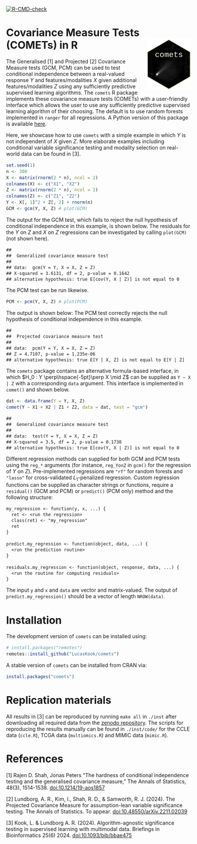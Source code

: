 <!-- badges: start -->

[![R-CMD-check](https://github.com/LucasKook/comets/actions/workflows/R-CMD-check.yaml/badge.svg)](https://github.com/LucasKook/comets/actions/workflows/R-CMD-check.yaml)
<!-- badges: end -->

# Covariance Measure Tests (COMETs) in R <img src='inst/comets-pkg.png' align="right" height="138.5" />

The Generalised \[1\] and Projected \[2\] Covariance Measure tests (GCM,
PCM) can be used to test conditional independence between a real-valued
response *Y* and features/modalities *X* given additional
features/modalities *Z* using any sufficiently predictive supervised
learning algorithms. The `comets` R package implements these covariance
measure tests (COMETs) with a user-friendly interface which allows the
user to use any sufficiently predictive supervised learning algorithm of
their choosing. The default is to use random forests implemented in
`ranger` for all regressions. A Python version of this package is
available [here](https://github.com/shimenghuang/pycomets).

Here, we showcase how to use `comets` with a simple example in which *Y*
is not independent of *X* given *Z*. More elaborate examples including
conditional variable significance testing and modality selection on
real-world data can be found in \[3\].

``` r
set.seed(1)
n <- 300
X <- matrix(rnorm(2 * n), ncol = 2)
colnames(X) <- c("X1", "X2")
Z <- matrix(rnorm(2 * n), ncol = 2)
colnames(Z) <- c("Z1", "Z2")
Y <- X[, 1]^2 + Z[, 2] + rnorm(n)
GCM <- gcm(Y, X, Z) # plot(GCM)
```

The output for the GCM test, which fails to reject the null hypothesis
of conditional independence in this example, is shown below. The
residuals for the *Y* on *Z* and *X* on *Z* regressions can be
investigated by calling `plot(GCM)` (not shown here).

    ## 
    ##  Generalized covariance measure test
    ## 
    ## data:  gcm(Y = Y, X = X, Z = Z)
    ## X-squared = 3.6131, df = 2, p-value = 0.1642
    ## alternative hypothesis: true E[cov(Y, X | Z)] is not equal to 0

The PCM test can be run likewise.

``` r
PCM <- pcm(Y, X, Z) # plot(PCM)
```

The output is shown below: The PCM test correctly rejects the null
hypothesis of conditional independence in this example.

    ## 
    ##  Projected covariance measure test
    ## 
    ## data:  pcm(Y = Y, X = X, Z = Z)
    ## Z = 4.7107, p-value = 1.235e-06
    ## alternative hypothesis: true E[Y | X, Z] is not equal to E[Y | Z]

The `comets` package contains an alternative formula-based interface, in
which $H_0 : Y \perp\hspace{-5pt}\perp X \mid Z$ can be supplied as
`Y ~ X | Z` with a corresponding `data` argument. This interface is
implemented in `comet()` and shown below.

``` r
dat <- data.frame(Y = Y, X, Z)
comet(Y ~ X1 + X2 | Z1 + Z2, data = dat, test = "gcm")
```

    ## 
    ##  Generalized covariance measure test
    ## 
    ## data:  test(Y = Y, X = X, Z = Z)
    ## X-squared = 3.5, df = 2, p-value = 0.1738
    ## alternative hypothesis: true E[cov(Y, X | Z)] is not equal to 0

Different regression methods can supplied for both GCM and PCM tests
using the `reg_*` arguments (for instance, `reg_YonZ` in `gcm()` for the
regression of *Y* on *Z*). Pre-implemented regressions are `"rf"` for
random forests and `"lasso"` for cross-validated
*L*<sub>1</sub>-penalized regression. Custom regression functions can be
supplied as character strings or functions, require a `residual()` (GCM
and PCM) or `predict()` (PCM only) method and the following structure:

    my_regression <- function(y, x, ...) {
      ret <- <run the regression>
      class(ret) <- "my_regression"
      ret
    }

    predict.my_regression <- function(object, data, ...) {
      <run the prediction routine>
    }

    residuals.my_regression <- function(object, response, data, ...) {
      <run the routine for computing residuals>
    }

The input `y` and `x` and `data` are vector and matrix-valued. The
output of `predict.my_regression()` should be a vector of length
`NROW(data)`.

# Installation

The development version of `comets` can be installed using:

``` r
# install.packages("remotes")
remotes::install_github("LucasKook/comets")
```

A stable version of `comets` can be installed from CRAN via:

``` r
install.packages("comets")
```

# Replication materials

All results in \[3\] can be reproduced by running `make all` in `./inst`
after downloading all required data from the [zenodo
repository](https://zenodo.org/doi/10.5281/zenodo.10689553). The scripts
for reproducing the results manually can be found in `./inst/code/` for
the CCLE data (`ccle.R`), TCGA data (`multiomics.R`) and MIMIC data
(`mimic.R`).

# References

\[1\] Rajen D. Shah, Jonas Peters “The hardness of conditional
independence testing and the generalised covariance measure,” The Annals
of Statistics, 48(3), 1514-1538.
[doi:10.1214/19-aos1857](https://doi.org/10.1214/19-aos1857)

\[2\] Lundborg, A. R., Kim, I., Shah, R. D., & Samworth, R. J. (2024).
The Projected Covariance Measure for assumption-lean variable
significance testing. The Annals of Statistics. To appear.
[doi:10.48550/arXiv.2211.02039](https://doi.org/10.48550/arXiv.2211.02039)

\[3\] Kook, L. & Lundborg A. R. (2024). Algorithm-agnostic significance
testing in supervised learning with multimodal data. Briefings in
Bioinformatics 25(6) 2024.
[doi:10.1093/bib/bbae475](https://doi.org/10.1093/bib/bbae475)
